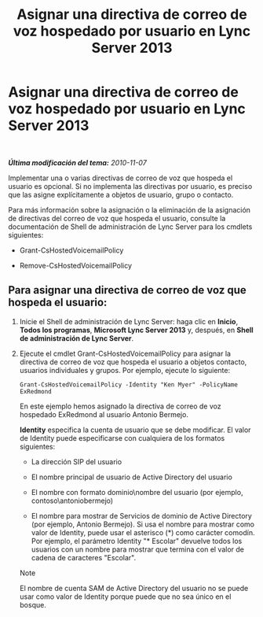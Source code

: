 ﻿---
title: "Asignar una directiva de correo de voz hospedado por usuario en Lync Server 2013"
TOCTitle: "Attr. une strat. de mess. voc. hébergée par utilisateur dans Lync Server 2013"
ms:assetid: d44c71a0-4407-4ab4-b7e0-d671dde3425f
ms:mtpsurl: https://technet.microsoft.com/es-es/library/Gg398919(v=OCS.15)
ms:contentKeyID: 48276782
ms.date: 01/07/2017
mtps_version: v=OCS.15
ms.translationtype: HT
---

# Asignar una directiva de correo de voz hospedado por usuario en Lync Server 2013

 

_**Última modificación del tema:** 2010-11-07_

Implementar una o varias directivas de correo de voz que hospeda el usuario es opcional. Si no implementa las directivas por usuario, es preciso que las asigne explícitamente a objetos de usuario, grupo o contacto.

Para más información sobre la asignación o la eliminación de la asignación de directivas del correo de voz que hospeda el usuario, consulte la documentación de Shell de administración de Lync Server para los cmdlets siguientes:

  - Grant-CsHostedVoicemailPolicy

  - Remove-CsHostedVoicemailPolicy

## Para asignar una directiva de correo de voz que hospeda el usuario:

1.  Inicie el Shell de administración de Lync Server: haga clic en **Inicio**, **Todos los programas**, **Microsoft Lync Server 2013** y, después, en **Shell de administración de Lync Server**.

2.  Ejecute el cmdlet Grant-CsHostedVoicemailPolicy para asignar la directiva de correo de voz que hospeda el usuario a objetos contacto, usuarios individuales y grupos. Por ejemplo, ejecute lo siguiente:
    
        Grant-CsHostedVoicemailPolicy -Identity "Ken Myer" -PolicyName ExRedmond
    
    En este ejemplo hemos asignado la directiva de correo de voz hospedado ExRedmond al usuario Antonio Bermejo.
    
    **Identity** especifica la cuenta de usuario que se debe modificar. El valor de Identity puede especificarse con cualquiera de los formatos siguientes:
    
      - La dirección SIP del usuario
    
      - El nombre principal de usuario de Active Directory del usuario
    
      - El nombre con formato dominio\\nombre del usuario (por ejemplo, contoso\\antoniobermejo)
    
      - El nombre para mostrar de Servicios de dominio de Active Directory (por ejemplo, Antonio Bermejo). Si usa el nombre para mostrar como valor de Identity, puede usar el asterisco (\*) como carácter comodín. Por ejemplo, el parámetro Identity "\* Escolar" devuelve todos los usuarios con un nombre para mostrar que termina con el valor de cadena de caracteres "Escolar".
    

    > [!NOTE]
    > El nombre de cuenta SAM de Active Directory del usuario no se puede usar como valor de Identity porque puede que no sea único en el bosque.



